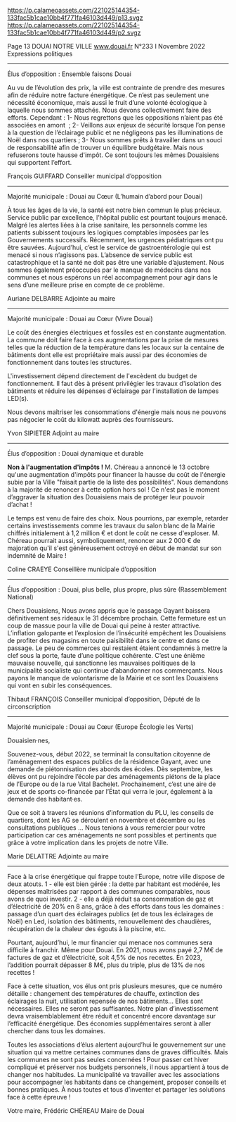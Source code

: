 https://p.calameoassets.com/221025144354-133fac5b1cae10bb4f771fa46103d449/p13.svgz
https://p.calameoassets.com/221025144354-133fac5b1cae10bb4f771fa46103d449/p2.svgz

Page  13
DOUAI NOTRE VILLE
www.douai.fr
N°233   I
Novembre 2022 Expressions politiques

---

Élus d’opposition : Ensemble faisons Douai

Au vu de l’évolution des prix, la ville est contrainte de prendre des mesures afin de réduire notre facture énergétique. Ce n’est pas seulement une nécessité économique, mais aussi le fruit d’une volonté écologique à laquelle nous sommes attachés.
Nous devons collectivement faire des efforts.
Cependant :
1- Nous regrettons que les oppositions n’aient pas été associées en amont  ;
2- Veillons aux enjeux de sécurité lorsque l’on pense à la question de l’éclairage public et ne négligeons pas les illuminations de Noël dans nos quartiers ;
3- Nous sommes prêts à travailler dans un souci de responsabilité afin de trouver un équilibre budgétaire. Mais nous refuserons toute hausse d'impôt. Ce sont toujours les mêmes Douaisiens qui supportent l’effort.

François GUIFFARD
Conseiller municipal d’opposition

---

Majorité municipale : Douai au Cœur (L’humain d’abord pour Douai)

À tous les âges de la vie, la santé est notre bien commun le plus précieux.
Service public par excellence, l’hôpital public est pourtant toujours menacé.
Malgré les alertes liées à la crise sanitaire, les personnels comme les patients subissent toujours les logiques comptables imposées par les Gouvernements successifs.
Récemment, les urgences pédiatriques ont pu être sauvées.
Aujourd’hui, c’est le service de gastroentérologie qui est menacé si nous n’agissons pas.
L’absence de service public est catastrophique et la santé ne doit pas être une variable d’ajustement.
Nous sommes également préoccupés par le manque de médecins dans nos communes et nous espérons un réel accompagnement pour agir dans le sens d’une meilleure prise en compte de ce problème.

Auriane DELBARRE
Adjointe au maire

---

Majorité municipale : Douai au Cœur (Vivre Douai)

Le coût des énergies électriques et fossiles est en constante augmentation. La commune doit faire face à ces augmentations par la prise de mesures telles que la réduction de la température dans les locaux sur la centaine de bâtiments dont elle est propriétaire mais aussi par des économies de fonctionnement dans toutes les structures.

L'investissement dépend directement de l'excèdent du budget de fonctionnement. Il faut dès à présent privilégier les travaux d'isolation des bâtiments et réduire les dépenses d'éclairage par l'installation de lampes LED(s).

Nous devons maîtriser les consommations d'énergie mais nous ne pouvons pas négocier le coût du kilowatt auprès des fournisseurs.

Yvon SIPIETER
Adjoint au maire

---


Élus d’opposition : Douai dynamique et durable

**Non à l'augmentation d'impôts !**
M. Chéreau a annoncé le 13 octobre qu'une augmentation d'impôts pour financer la hausse du coût de l'énergie subie par la Ville "faisait partie de la liste des possibilités". Nous demandons à la majorité de renoncer à cette option hors sol ! Ce n'est pas le moment d’aggraver la situation des Douaisiens mais de protéger leur pouvoir d’achat !

Le temps est venu de faire des choix. Nous pourrions, par exemple, retarder certains investissements comme les travaux du salon blanc de la Mairie chiffrés initialement à 1,2 million € et dont le coût ne cesse d'exploser. M. Chéreau pourrait aussi, symboliquement, renoncer aux 2 000 € de majoration qu'il s'est généreusement octroyé en début de mandat sur son indemnité de Maire !

Coline CRAEYE
Conseillère municipale d’opposition

---

Élus d’opposition : Douai, plus belle, plus propre, plus sûre (Rassemblement National)

Chers Douaisiens,
Nous avons appris que le passage Gayant baissera définitivement ses rideaux le 31 décembre prochain. Cette fermeture est un coup de massue pour la ville de Douai qui peine à rester attractive. L’inflation galopante et l’explosion de l’insécurité empêchent les Douaisiens de profiter des magasins en toute paisibilité dans le centre et dans ce passage. Le peu de commerces qui restaient étaient condamnés à mettre la clef sous la porte, faute d’une politique cohérente.
C’est une énième mauvaise nouvelle, qui sanctionne les mauvaises politiques de la municipalité socialiste qui continue d’abandonner nos commerçants. Nous payons le manque de volontarisme de la Mairie et ce sont les Douaisiens qui vont en subir les conséquences.

Thibaut FRANÇOIS
Conseiller municipal d’opposition, Député de la circonscription

---

Majorité municipale : Douai au Cœur (Europe Écologie les Verts)

Douaisien·nes,

Souvenez-vous, début 2022, se terminait la consultation citoyenne de l’aménagement des espaces publics de la résidence Gayant, avec une demande de piétonnisation des abords des écoles. Dès septembre, les élèves ont pu rejoindre l’école par des aménagements piétons de la place de l’Europe ou de la rue Vital Bachelet. Prochainement, c’est une aire de jeux et de sports co-financée par l’État qui verra le jour, également à la demande des habitant·es.

Que ce soit à travers les réunions d’information du PLU, les conseils de quartiers, dont les AG se déroulent en novembre et décembre ou les consultations publiques … Nous tenions à vous remercier pour votre participation car ces aménagements ne sont possibles et pertinents que grâce à votre implication dans les projets de notre Ville.

Marie DELATTRE
Adjointe au maire

---

Face à la crise énergétique qui frappe toute l’Europe, notre ville dispose de deux atouts. 1 - elle est bien gérée : la dette par habitant est modérée, les dépenses maîtrisées par rapport à des communes comparables, nous avons de quoi investir. 2 - elle a déjà réduit sa consommation de gaz et d’électricité de 20% en 8 ans, grâce à des efforts dans tous les domaines : passage d’un quart des éclairages publics (et de tous les éclairages de Noël) en Led, isolation des bâtiments, renouvellement des chaudières, récupération de la chaleur des égouts à la piscine, etc.

Pourtant, aujourd’hui, le mur financier qui menace nos communes sera difficile à franchir. Même pour Douai. En 2021, nous avons payé 2,7 M€ de factures de gaz et d’électricité, soit 4,5% de nos recettes. En 2023, l’addition pourrait dépasser 8 M€, plus du triple, plus de 13% de nos recettes !

Face à cette situation, vos élus ont pris plusieurs mesures, que ce numéro détaille : changement des températures de chauffe, extinction des éclairages la nuit, utilisation repensée de nos bâtiments… Elles sont nécessaires. Elles ne seront pas suffisantes. Notre plan d’investissement devra vraisemblablement être réduit et concentré encore davantage sur l’efficacité énergétique. Des économies supplémentaires seront à aller chercher dans tous les domaines.

Toutes les associations d’élus alertent aujourd’hui le gouvernement sur une situation qui va mettre certaines communes dans de graves difficultés. Mais les communes ne sont pas seules concernées ! Pour passer cet hiver compliqué et préserver nos budgets personnels, il nous appartient à tous de changer nos habitudes. La municipalité va travailler avec les associations pour accompagner les habitants dans ce changement, proposer conseils et bonnes pratiques. À nous toutes et tous d’inventer et partager les solutions face à cette épreuve !

Votre maire,
Frédéric CHÉREAU
Maire de Douai
